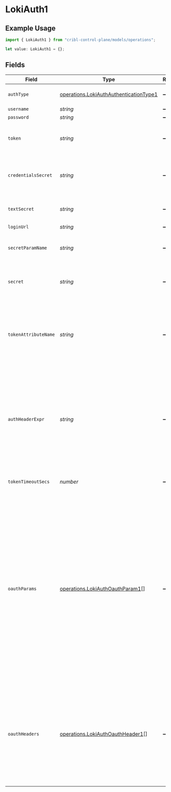 # LokiAuth1

## Example Usage

```typescript
import { LokiAuth1 } from "cribl-control-plane/models/operations";

let value: LokiAuth1 = {};
```

## Fields

| Field                                                                                                                                                                                                                                                                                                                                   | Type                                                                                                                                                                                                                                                                                                                                    | Required                                                                                                                                                                                                                                                                                                                                | Description                                                                                                                                                                                                                                                                                                                             |
| --------------------------------------------------------------------------------------------------------------------------------------------------------------------------------------------------------------------------------------------------------------------------------------------------------------------------------------- | --------------------------------------------------------------------------------------------------------------------------------------------------------------------------------------------------------------------------------------------------------------------------------------------------------------------------------------- | --------------------------------------------------------------------------------------------------------------------------------------------------------------------------------------------------------------------------------------------------------------------------------------------------------------------------------------- | --------------------------------------------------------------------------------------------------------------------------------------------------------------------------------------------------------------------------------------------------------------------------------------------------------------------------------------- |
| `authType`                                                                                                                                                                                                                                                                                                                              | [operations.LokiAuthAuthenticationType1](../../models/operations/lokiauthauthenticationtype1.md)                                                                                                                                                                                                                                        | :heavy_minus_sign:                                                                                                                                                                                                                                                                                                                      | Loki logs authentication type                                                                                                                                                                                                                                                                                                           |
| `username`                                                                                                                                                                                                                                                                                                                              | *string*                                                                                                                                                                                                                                                                                                                                | :heavy_minus_sign:                                                                                                                                                                                                                                                                                                                      | N/A                                                                                                                                                                                                                                                                                                                                     |
| `password`                                                                                                                                                                                                                                                                                                                              | *string*                                                                                                                                                                                                                                                                                                                                | :heavy_minus_sign:                                                                                                                                                                                                                                                                                                                      | N/A                                                                                                                                                                                                                                                                                                                                     |
| `token`                                                                                                                                                                                                                                                                                                                                 | *string*                                                                                                                                                                                                                                                                                                                                | :heavy_minus_sign:                                                                                                                                                                                                                                                                                                                      | Bearer token to include in the authorization header                                                                                                                                                                                                                                                                                     |
| `credentialsSecret`                                                                                                                                                                                                                                                                                                                     | *string*                                                                                                                                                                                                                                                                                                                                | :heavy_minus_sign:                                                                                                                                                                                                                                                                                                                      | Select or create a secret that references your credentials                                                                                                                                                                                                                                                                              |
| `textSecret`                                                                                                                                                                                                                                                                                                                            | *string*                                                                                                                                                                                                                                                                                                                                | :heavy_minus_sign:                                                                                                                                                                                                                                                                                                                      | Select or create a stored text secret                                                                                                                                                                                                                                                                                                   |
| `loginUrl`                                                                                                                                                                                                                                                                                                                              | *string*                                                                                                                                                                                                                                                                                                                                | :heavy_minus_sign:                                                                                                                                                                                                                                                                                                                      | URL for OAuth                                                                                                                                                                                                                                                                                                                           |
| `secretParamName`                                                                                                                                                                                                                                                                                                                       | *string*                                                                                                                                                                                                                                                                                                                                | :heavy_minus_sign:                                                                                                                                                                                                                                                                                                                      | Secret parameter name to pass in request body                                                                                                                                                                                                                                                                                           |
| `secret`                                                                                                                                                                                                                                                                                                                                | *string*                                                                                                                                                                                                                                                                                                                                | :heavy_minus_sign:                                                                                                                                                                                                                                                                                                                      | Secret parameter value to pass in request body                                                                                                                                                                                                                                                                                          |
| `tokenAttributeName`                                                                                                                                                                                                                                                                                                                    | *string*                                                                                                                                                                                                                                                                                                                                | :heavy_minus_sign:                                                                                                                                                                                                                                                                                                                      | Name of the auth token attribute in the OAuth response. Can be top-level (e.g., 'token'); or nested, using a period (e.g., 'data.token').                                                                                                                                                                                               |
| `authHeaderExpr`                                                                                                                                                                                                                                                                                                                        | *string*                                                                                                                                                                                                                                                                                                                                | :heavy_minus_sign:                                                                                                                                                                                                                                                                                                                      | JavaScript expression to compute the Authorization header value to pass in requests. The value `${token}` is used to reference the token obtained from authentication, e.g.: `Bearer ${token}`.                                                                                                                                         |
| `tokenTimeoutSecs`                                                                                                                                                                                                                                                                                                                      | *number*                                                                                                                                                                                                                                                                                                                                | :heavy_minus_sign:                                                                                                                                                                                                                                                                                                                      | How often the OAuth token should be refreshed.                                                                                                                                                                                                                                                                                          |
| `oauthParams`                                                                                                                                                                                                                                                                                                                           | [operations.LokiAuthOauthParam1](../../models/operations/lokiauthoauthparam1.md)[]                                                                                                                                                                                                                                                      | :heavy_minus_sign:                                                                                                                                                                                                                                                                                                                      | Additional parameters to send in the OAuth login request. @{product} will combine the secret with these parameters, and will send the URL-encoded result in a POST request to the endpoint specified in the 'Login URL'. We'll automatically add the content-type header 'application/x-www-form-urlencoded' when sending this request. |
| `oauthHeaders`                                                                                                                                                                                                                                                                                                                          | [operations.LokiAuthOauthHeader1](../../models/operations/lokiauthoauthheader1.md)[]                                                                                                                                                                                                                                                    | :heavy_minus_sign:                                                                                                                                                                                                                                                                                                                      | Additional headers to send in the OAuth login request. @{product} will automatically add the content-type header 'application/x-www-form-urlencoded' when sending this request.                                                                                                                                                         |